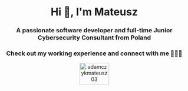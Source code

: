 <h1 align="center">Hi 👋, I'm Mateusz</h1>
<h3 align="center">A passionate software developer and full-time Junior Cybersecurity Consultant from Poland</h3>

<h3 align="center">Check out my working experience and connect with me 👨🏻‍💻</h3>
<p align="center">
<a href="https://linkedin.com/in/adamczykmateusz03" target="blank"><img align="center" src="https://raw.githubusercontent.com/rahuldkjain/github-profile-readme-generator/master/src/images/icons/Social/linked-in-alt.svg" alt="adamczykmateusz03" height="60" width="80" /></a>
</p>








